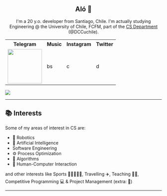 <h2 align="center">Aló 👋</h2>
<p align=center>
I'm a 20 y.o. developer from Santiago, Chile. I'm actually studying Engineering @ the University of Chile, FCFM, part of the <a href="https://www.dcc.uchile.cl/" target="_blank">CS Department</a> (@DCCuchile).
</p>

<table align="center">
  <tr>
    <th>Telegram</th>
    <th>Music</th>
    <th>Instagram</th>
    <th>Twitter</th>
  </tr>
  <tr>
    <td><a href="https://t.me/v4_maximo"><img src="https://user-images.githubusercontent.com/45862114/199097271-4710c839-1734-43e4-a9c7-0c3312e53494.png" width="110px"></img></a></td>
    <td>bs</td>
    <td>c</td>
    <td>d</td>
  </tr>
</table>
  
![](https://komarev.com/ghpvc/?username=maxfloresv)


---
## 📚 Interests
Some of my areas of interest in CS are:
* 🤖 Robotics
* 🧠 Artificial Intelligence
* Software Engineering
* ⚙️ Process Optimization
* 🔧 Algorithms
* 🧑 Human-Computer Interaction

and other interests like Sports 🎾🏓👟🚴‍♂️, Travelling ✈️, Teaching 👨‍🏫, Competitive Programming 💻 & Project Management (extra: 🐧)

---

